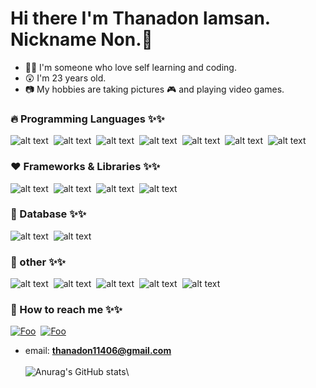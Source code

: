 # Hi there I'm Thanadon lamsan. Nickname Non.👋

- 👨‍💻 I'm someone who love self learning and coding.
- 😲 I'm 23 years old.
- 📷 My hobbies are taking pictures 🎮 and playing video games.

### 🔥 Programming Languages ✨✨
![alt text](https://img.icons8.com/color/48/000000/dart.png)&nbsp;
![alt text](https://img.icons8.com/color/48/000000/javascript--v1.png)&nbsp;
![alt text](https://img.icons8.com/fluent/50/000000/python.png)&nbsp;
![alt text](https://img.icons8.com/color/48/000000/java-coffee-cup-logo--v1.png)&nbsp;
![alt text](https://img.icons8.com/color/48/000000/golang.png)&nbsp;
![alt text](https://img.icons8.com/color/48/000000/c-plus-plus-logo.png)&nbsp;
![alt text](https://img.icons8.com/color/48/000000/c-programming.png)&nbsp;
### ❤️ Frameworks & Libraries ✨✨
![alt text](https://img.icons8.com/color/48/000000/nodejs.png)&nbsp;
![alt text](https://img.icons8.com/color/48/000000/flutter.png)&nbsp;
![alt text](https://img.icons8.com/color/48/000000/bootstrap.png)&nbsp;
![alt text](https://img.icons8.com/color/48/000000/react-native.png)&nbsp;
### 📙 Database ✨✨
![alt text](https://img.icons8.com/color/48/000000/mongodb.png)&nbsp;
![alt text](https://img.icons8.com/color/48/000000/mysql-logo.png)&nbsp;
### 👻 other ✨✨
![alt text](https://img.icons8.com/color/48/000000/html-5--v1.png)&nbsp;
![alt text](https://img.icons8.com/color/48/000000/css3.png)&nbsp;
![alt text](https://img.icons8.com/color/48/000000/git.png)&nbsp;
![alt text](https://img.icons8.com/color/48/000000/figma--v1.png)&nbsp;
![alt text](https://img.icons8.com/external-tal-revivo-color-tal-revivo/48/000000/external-postman-is-the-only-complete-api-development-environment-logo-color-tal-revivo.png)&nbsp;
### 👻 How to reach me ✨✨
[![Foo](https://img.icons8.com/fluency/48/000000/instagram-new.png)](https://www.instagram.com/thln_non/)&nbsp;
[![Foo](https://img.icons8.com/fluency/48/000000/facebook-new.png)](https://www.facebook.com/profile.php?id=100073514454987)
- email: **thanadon11406@gmail.com**\
\
![Anurag's GitHub stats](https://github-readme-stats.vercel.app/api?username=noseason2543&show_icons=true&theme=radical)\
<!--
**noseason2543/noseason2543** is a ✨ _special_ ✨ repository because its `README.md` (this file) appears on your GitHub profile.

Here are some ideas to get you started:

- 🔭 I’m currently working on ...
- 🌱 I’m currently learning ...
- 👯 I’m looking to collaborate on ...
- 🤔 I’m looking for help with ...
- 💬 Ask me about ...
- 📫 How to reach me: ...
- 😄 Pronouns: ...
- ⚡ Fun fact: ...
-->

